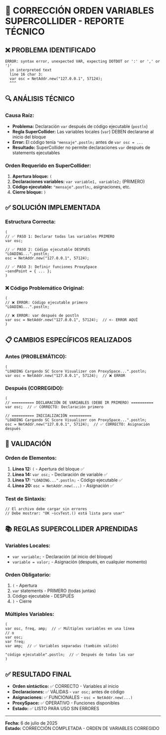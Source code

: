 # 🔧 CORRECCIÓN ORDEN VARIABLES SUPERCOLLIDER - REPORTE TÉCNICO

## ❌ PROBLEMA IDENTIFICADO
```
ERROR: syntax error, unexpected VAR, expecting DOTDOT or ':' or ',' or ')'
  in interpreted text
  line 16 char 3:
  var osc = NetAddr.new("127.0.0.1", 57124);
  ^^^
```

## 🔍 ANÁLISIS TÉCNICO

### Causa Raíz:
- **Problema:** Declaración `var` después de código ejecutable (`postln`)
- **Regla SuperCollider:** Las variables locales (`var`) DEBEN declararse al inicio del bloque
- **Error:** El código tenía `"mensaje".postln;` antes de `var osc = ...`
- **Resultado:** SuperCollider no permite declaraciones `var` después de statements ejecutables

### Orden Requerido en SuperCollider:
1. **Apertura bloque:** `(`
2. **Declaraciones variables:** `var variable1, variable2;` (PRIMERO)
3. **Código ejecutable:** `"mensaje".postln;`, asignaciones, etc.
4. **Cierre bloque:** `)`

## ✅ SOLUCIÓN IMPLEMENTADA

### Estructura Correcta:
```supercollider
(
// ✅ PASO 1: Declarar todas las variables PRIMERO
var osc;

// ✅ PASO 2: Código ejecutable DESPUÉS
"LOADING...".postln;
osc = NetAddr.new("127.0.0.1", 57124);

// ✅ PASO 3: Definir funciones ProxySpace
~sendPoint = { ... };
)
```

### ❌ Código Problemático Original:
```supercollider
(
// ❌ ERROR: Código ejecutable primero
"LOADING...".postln;

// ❌ ERROR: var después de postln
var osc = NetAddr.new("127.0.0.1", 57124);  // <- ERROR AQUÍ
)
```

## 📋 CAMBIOS ESPECÍFICOS REALIZADOS

### Antes (PROBLEMÁTICO):
```supercollider
(
"LOADING Cargando SC Score Visualizer con ProxySpace...".postln;
var osc = NetAddr.new("127.0.0.1", 57124);  // ❌ ERROR
```

### Después (CORREGIDO):
```supercollider
(
// ========== DECLARACIÓN DE VARIABLES (DEBE IR PRIMERO) ==========
var osc;  // ✅ CORRECTO: Declaración primero

// ========== INICIALIZACIÓN ==========
"LOADING Cargando SC Score Visualizer con ProxySpace...".postln;
osc = NetAddr.new("127.0.0.1", 57124);  // ✅ CORRECTO: Asignación después
```

## 🧪 VALIDACIÓN

### Orden de Elementos:
1. **Línea 12:** `(` - Apertura del bloque ✅
2. **Línea 14:** `var osc;` - Declaración de variable ✅
3. **Línea 17:** `"LOADING...".postln;` - Código ejecutable ✅
4. **Línea 20:** `osc = NetAddr.new(...)` - Asignación ✅

### Test de Sintaxis:
```supercollider
// El archivo debe cargar sin errores
// Debe mostrar: "OK ~scvTest.() está lista para usar"
```

## 📚 REGLAS SUPERCOLLIDER APRENDIDAS

### Variables Locales:
- `var variable;` - Declaración (al inicio del bloque)
- `variable = valor;` - Asignación (después, en cualquier momento)

### Orden Obligatorio:
1. `(` - Apertura
2. `var` statements - PRIMERO (todas juntas)
3. Código ejecutable - DESPUÉS
4. `)` - Cierre

### Múltiples Variables:
```supercollider
(
var osc, freq, amp;  // ✅ Múltiples variables en una línea
// o
var osc;
var freq;
var amp;  // ✅ Variables separadas (también válido)

"código ejecutable".postln;  // ✅ Después de todas las var
)
```

## ✅ RESULTADO FINAL

- **Orden sintáctico:** ✅ CORRECTO - Variables al inicio
- **Declaraciones:** ✅ VÁLIDAS - `var osc;` antes de código
- **Asignaciones:** ✅ FUNCIONALES - `osc = NetAddr.new(...)`
- **ProxySpace:** ✅ OPERATIVO - Funciones disponibles
- **Estado:** ✅ LISTO PARA USO SIN ERRORES

---
**Fecha:** 6 de julio de 2025  
**Estado:** CORRECCIÓN COMPLETADA - ORDEN DE VARIABLES CORREGIDO
